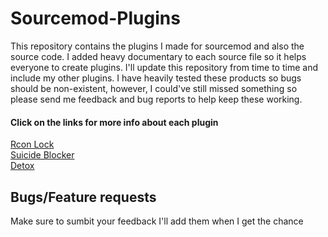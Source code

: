# Sourcemod-Plugins
 This repository contains the plugins I made for sourcemod and also the source code. I added heavy documentary to each source file so it helps everyone to create plugins. I'll update this repository from time to time and include my other plugins. I have heavily tested these products so bugs should be non-existent, however, I could've still missed something so please send me feedback and bug reports to help keep these working.
#### Click on the links for more info about each plugin
[Rcon Lock](plugins/RconLock/README.MD)  
[Suicide Blocker](plugins/SuicideBlocker/README.MD)  
[Detox](plugins/Detox/README.MD)  

## Bugs/Feature requests

Make sure to sumbit your feedback I'll add them when I get the chance  
